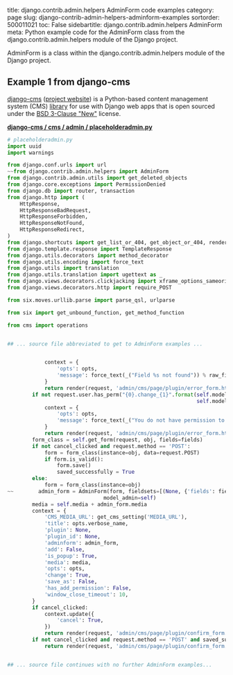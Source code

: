 title: django.contrib.admin.helpers AdminForm code examples
category: page
slug: django-contrib-admin-helpers-adminform-examples
sortorder: 500011021
toc: False
sidebartitle: django.contrib.admin.helpers AdminForm
meta: Python example code for the AdminForm class from the django.contrib.admin.helpers module of the Django project.


AdminForm is a class within the django.contrib.admin.helpers module of the Django project.


## Example 1 from django-cms
[django-cms](https://github.com/divio/django-cms)
([project website](https://www.django-cms.org/en/)) is a Python-based
content management system (CMS) [library](https://pypi.org/project/django-cms/)
for use with Django web apps that is open sourced under the
[BSD 3-Clause "New"](https://github.com/divio/django-cms/blob/develop/LICENSE)
license.

[**django-cms / cms / admin / placeholderadmin.py**](https://github.com/divio/django-cms/blob/develop/cms/admin/placeholderadmin.py)

```python
# placeholderadmin.py
import uuid
import warnings

from django.conf.urls import url
~~from django.contrib.admin.helpers import AdminForm
from django.contrib.admin.utils import get_deleted_objects
from django.core.exceptions import PermissionDenied
from django.db import router, transaction
from django.http import (
    HttpResponse,
    HttpResponseBadRequest,
    HttpResponseForbidden,
    HttpResponseNotFound,
    HttpResponseRedirect,
)
from django.shortcuts import get_list_or_404, get_object_or_404, render
from django.template.response import TemplateResponse
from django.utils.decorators import method_decorator
from django.utils.encoding import force_text
from django.utils import translation
from django.utils.translation import ugettext as _
from django.views.decorators.clickjacking import xframe_options_sameorigin
from django.views.decorators.http import require_POST

from six.moves.urllib.parse import parse_qsl, urlparse

from six import get_unbound_function, get_method_function

from cms import operations


## ... source file abbreviated to get to AdminForm examples ...


            context = {
                'opts': opts,
                'message': force_text(_("Field %s not found")) % raw_fields
            }
            return render(request, 'admin/cms/page/plugin/error_form.html', context)
        if not request.user.has_perm("{0}.change_{1}".format(self.model._meta.app_label,
                                                             self.model._meta.model_name)):
            context = {
                'opts': opts,
                'message': force_text(_("You do not have permission to edit this item"))
            }
            return render(request, 'admin/cms/page/plugin/error_form.html', context)
        form_class = self.get_form(request, obj, fields=fields)
        if not cancel_clicked and request.method == 'POST':
            form = form_class(instance=obj, data=request.POST)
            if form.is_valid():
                form.save()
                saved_successfully = True
        else:
            form = form_class(instance=obj)
~~        admin_form = AdminForm(form, fieldsets=[(None, {'fields': fields})], prepopulated_fields={},
                               model_admin=self)
        media = self.media + admin_form.media
        context = {
            'CMS_MEDIA_URL': get_cms_setting('MEDIA_URL'),
            'title': opts.verbose_name,
            'plugin': None,
            'plugin_id': None,
            'adminform': admin_form,
            'add': False,
            'is_popup': True,
            'media': media,
            'opts': opts,
            'change': True,
            'save_as': False,
            'has_add_permission': False,
            'window_close_timeout': 10,
        }
        if cancel_clicked:
            context.update({
                'cancel': True,
            })
            return render(request, 'admin/cms/page/plugin/confirm_form.html', context)
        if not cancel_clicked and request.method == 'POST' and saved_successfully:
            return render(request, 'admin/cms/page/plugin/confirm_form.html', context)


## ... source file continues with no further AdminForm examples...

```

